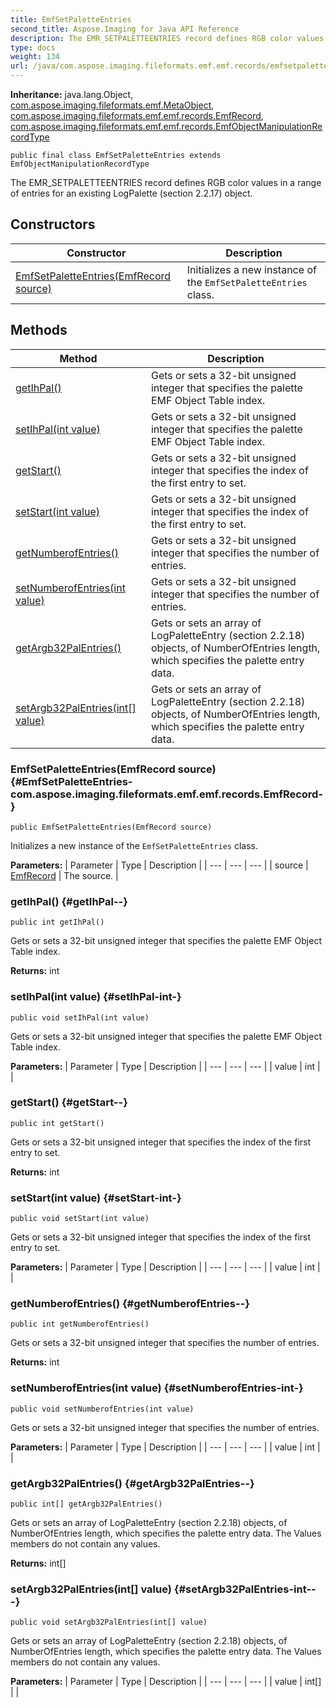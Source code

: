 ```yaml
---
title: EmfSetPaletteEntries
second_title: Aspose.Imaging for Java API Reference
description: The EMR_SETPALETTEENTRIES record defines RGB color values in a range of entries for an existing LogPalette section 2.2.17 object.
type: docs
weight: 134
url: /java/com.aspose.imaging.fileformats.emf.emf.records/emfsetpaletteentries/
---
```

**Inheritance:**
java.lang.Object, [com.aspose.imaging.fileformats.emf.MetaObject](../../com.aspose.imaging.fileformats.emf/metaobject), [com.aspose.imaging.fileformats.emf.emf.records.EmfRecord](../../com.aspose.imaging.fileformats.emf.emf.records/emfrecord), [com.aspose.imaging.fileformats.emf.emf.records.EmfObjectManipulationRecordType](../../com.aspose.imaging.fileformats.emf.emf.records/emfobjectmanipulationrecordtype)
```
public final class EmfSetPaletteEntries extends EmfObjectManipulationRecordType
```

The EMR\_SETPALETTEENTRIES record defines RGB color values in a range of entries for an existing LogPalette (section 2.2.17) object.
## Constructors

| Constructor | Description |
| --- | --- |
| [EmfSetPaletteEntries(EmfRecord source)](#EmfSetPaletteEntries-com.aspose.imaging.fileformats.emf.emf.records.EmfRecord-) | Initializes a new instance of the `EmfSetPaletteEntries` class. |
## Methods

| Method | Description |
| --- | --- |
| [getIhPal()](#getIhPal--) | Gets or sets a 32-bit unsigned integer that specifies the palette EMF Object Table index. |
| [setIhPal(int value)](#setIhPal-int-) | Gets or sets a 32-bit unsigned integer that specifies the palette EMF Object Table index. |
| [getStart()](#getStart--) | Gets or sets a 32-bit unsigned integer that specifies the index of the first entry to set. |
| [setStart(int value)](#setStart-int-) | Gets or sets a 32-bit unsigned integer that specifies the index of the first entry to set. |
| [getNumberofEntries()](#getNumberofEntries--) | Gets or sets a 32-bit unsigned integer that specifies the number of entries. |
| [setNumberofEntries(int value)](#setNumberofEntries-int-) | Gets or sets a 32-bit unsigned integer that specifies the number of entries. |
| [getArgb32PalEntries()](#getArgb32PalEntries--) | Gets or sets an array of LogPaletteEntry (section 2.2.18) objects, of NumberOfEntries length, which specifies the palette entry data. |
| [setArgb32PalEntries(int[] value)](#setArgb32PalEntries-int---) | Gets or sets an array of LogPaletteEntry (section 2.2.18) objects, of NumberOfEntries length, which specifies the palette entry data. |
### EmfSetPaletteEntries(EmfRecord source) {#EmfSetPaletteEntries-com.aspose.imaging.fileformats.emf.emf.records.EmfRecord-}
```
public EmfSetPaletteEntries(EmfRecord source)
```


Initializes a new instance of the `EmfSetPaletteEntries` class.

**Parameters:**
| Parameter | Type | Description |
| --- | --- | --- |
| source | [EmfRecord](../../com.aspose.imaging.fileformats.emf.emf.records/emfrecord) | The source. |

### getIhPal() {#getIhPal--}
```
public int getIhPal()
```


Gets or sets a 32-bit unsigned integer that specifies the palette EMF Object Table index.

**Returns:**
int
### setIhPal(int value) {#setIhPal-int-}
```
public void setIhPal(int value)
```


Gets or sets a 32-bit unsigned integer that specifies the palette EMF Object Table index.

**Parameters:**
| Parameter | Type | Description |
| --- | --- | --- |
| value | int |  |

### getStart() {#getStart--}
```
public int getStart()
```


Gets or sets a 32-bit unsigned integer that specifies the index of the first entry to set.

**Returns:**
int
### setStart(int value) {#setStart-int-}
```
public void setStart(int value)
```


Gets or sets a 32-bit unsigned integer that specifies the index of the first entry to set.

**Parameters:**
| Parameter | Type | Description |
| --- | --- | --- |
| value | int |  |

### getNumberofEntries() {#getNumberofEntries--}
```
public int getNumberofEntries()
```


Gets or sets a 32-bit unsigned integer that specifies the number of entries.

**Returns:**
int
### setNumberofEntries(int value) {#setNumberofEntries-int-}
```
public void setNumberofEntries(int value)
```


Gets or sets a 32-bit unsigned integer that specifies the number of entries.

**Parameters:**
| Parameter | Type | Description |
| --- | --- | --- |
| value | int |  |

### getArgb32PalEntries() {#getArgb32PalEntries--}
```
public int[] getArgb32PalEntries()
```


Gets or sets an array of LogPaletteEntry (section 2.2.18) objects, of NumberOfEntries length, which specifies the palette entry data. The Values members do not contain any values.

**Returns:**
int[]
### setArgb32PalEntries(int[] value) {#setArgb32PalEntries-int---}
```
public void setArgb32PalEntries(int[] value)
```


Gets or sets an array of LogPaletteEntry (section 2.2.18) objects, of NumberOfEntries length, which specifies the palette entry data. The Values members do not contain any values.

**Parameters:**
| Parameter | Type | Description |
| --- | --- | --- |
| value | int[] |  |

